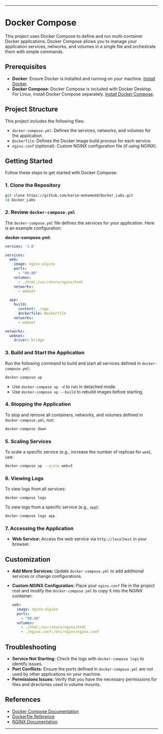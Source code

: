 
---

# Docker Compose 

This project uses Docker Compose to define and run multi-container Docker applications. Docker Compose allows you to manage your application services, networks, and volumes in a single file and orchestrate them with simple commands.

## Prerequisites

- **Docker**: Ensure Docker is installed and running on your machine. [Install Docker](https://docs.docker.com/get-docker/).
- **Docker Compose**: Docker Compose is included with Docker Desktop. For Linux, install Docker Compose separately. [Install Docker Compose](https://docs.docker.com/compose/install/).

## Project Structure

This project includes the following files:

- `docker-compose.yml`: Defines the services, networks, and volumes for the application.
- `Dockerfile`: Defines the Docker image build process for each service.
- `nginx.conf` (optional): Custom NGINX configuration file (if using NGINX).

## Getting Started

Follow these steps to get started with Docker Compose:

### 1. Clone the Repository

```bash
git clone https://github.com/karim-mohamedd/Docker_Labs.git
cd Docker_Labs
```

### 2. Review `docker-compose.yml`

The `docker-compose.yml` file defines the services for your application. Here is an example configuration:

**docker-compose.yml:**

```yaml
version: '3.8'

services:
  web:
    image: nginx:alpine
    ports:
      - "80:80"
    volumes:
      - ./html:/usr/share/nginx/html
    networks:
      - webnet

  app:
    build:
      context: ./app
      dockerfile: Dockerfile
    networks:
      - webnet

networks:
  webnet:
    driver: bridge
```

### 3. Build and Start the Application

Run the following command to build and start all services defined in `docker-compose.yml`:

```bash
docker-compose up
```

- Use `docker-compose up -d` to run in detached mode.
- Use `docker-compose up --build` to rebuild images before starting.

### 4. Stopping the Application

To stop and remove all containers, networks, and volumes defined in `docker-compose.yml`, run:

```bash
docker-compose down
```

### 5. Scaling Services

To scale a specific service (e.g., increase the number of replicas for `web`), use:

```bash
docker-compose up --scale web=3
```

### 6. Viewing Logs

To view logs from all services:

```bash
docker-compose logs
```

To view logs from a specific service (e.g., `app`):

```bash
docker-compose logs app
```

### 7. Accessing the Application

- **Web Service:** Access the web service via `http://localhost` in your browser.

## Customization

- **Add More Services:** Update `docker-compose.yml` to add additional services or change configurations.
- **Custom NGINX Configuration:** Place your `nginx.conf` file in the project root and modify the `docker-compose.yml` to copy it into the NGINX container:

  ```yaml
  web:
    image: nginx:alpine
    ports:
      - "80:80"
    volumes:
      - ./html:/usr/share/nginx/html
      - ./nginx.conf:/etc/nginx/nginx.conf
  ```

## Troubleshooting

- **Service Not Starting:** Check the logs with `docker-compose logs` to identify issues.
- **Port Conflicts:** Ensure the ports defined in `docker-compose.yml` are not used by other applications on your machine.
- **Permissions Issues:** Verify that you have the necessary permissions for files and directories used in volume mounts.

## References

- [Docker Compose Documentation](https://docs.docker.com/compose/)
- [Dockerfile Reference](https://docs.docker.com/engine/reference/builder/)
- [NGINX Documentation](https://nginx.org/en/docs/)



---
